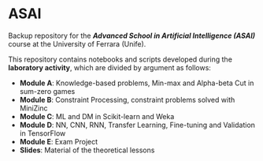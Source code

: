 # **ASAI**
Backup repository for the ***Advanced School in Artificial Intelligence (ASAI)*** course at the University of Ferrara (Unife).

This repository contains notebooks and scripts developed during the **laboratory activity**, which are divided by argument as follows:
  - **Module A**: Knowledge-based problems, Min-max and Alpha-beta Cut in sum-zero games
  - **Module B**: Constraint Processing, constraint problems solved with MiniZinc
  - **Module C**: ML and DM in Scikit-learn and Weka
  - **Module D**: NN, CNN, RNN, Transfer Learning, Fine-tuning and Validation in TensorFlow
  - **Module E**: Exam Project
  - **Slides**: Material of the theoretical lessons
